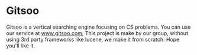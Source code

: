 # Gitsoo
Gitsoo is a vertical searching engine focusing on CS problems.
You can use our service at www.gitsoo.com;
This project is make by our group, without using 3rd party frameworks like lucene, we make it from scratch.
Hope you'll like it.
